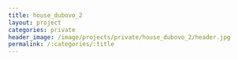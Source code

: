 ```yaml
---
title: house_dubovo_2
layout: project
categories: private
header_image: /image/projects/private/house_dubovo_2/header.jpg
permalink: /:categories/:title
---
```

